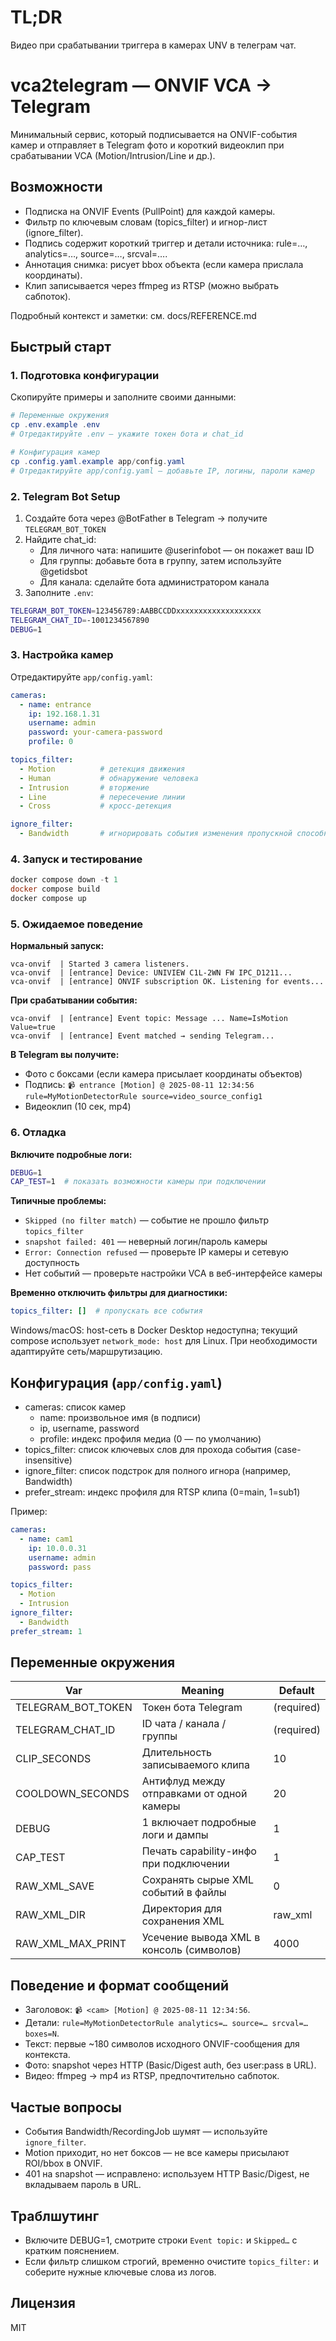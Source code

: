 # TL;DR

Видео при срабатывании триггера в камерах UNV в телеграм чат.

# vca2telegram — ONVIF VCA → Telegram

Минимальный сервис, который подписывается на ONVIF-события камер и отправляет в Telegram фото и короткий видеоклип при срабатывании VCA (Motion/Intrusion/Line и др.).

## Возможности
- Подписка на ONVIF Events (PullPoint) для каждой камеры.
- Фильтр по ключевым словам (topics_filter) и игнор-лист (ignore_filter).
- Подпись содержит короткий триггер и детали источника: rule=…, analytics=…, source=…, srcval=….
- Аннотация снимка: рисует bbox объекта (если камера прислала координаты).
- Клип записывается через ffmpeg из RTSP (можно выбрать сабпоток).

Подробный контекст и заметки: см. docs/REFERENCE.md

## Быстрый старт

### 1. Подготовка конфигурации
Скопируйте примеры и заполните своими данными:
```powershell
# Переменные окружения
cp .env.example .env
# Отредактируйте .env — укажите токен бота и chat_id

# Конфигурация камер
cp .config.yaml.example app/config.yaml
# Отредактируйте app/config.yaml — добавьте IP, логины, пароли камер
```

### 2. Telegram Bot Setup
1) Создайте бота через @BotFather в Telegram → получите `TELEGRAM_BOT_TOKEN`
2) Найдите chat_id:
   - Для личного чата: напишите @userinfobot — он покажет ваш ID
   - Для группы: добавьте бота в группу, затем используйте @getidsbot
   - Для канала: сделайте бота администратором канала
3) Заполните `.env`:
```bash
TELEGRAM_BOT_TOKEN=123456789:AABBCCDDxxxxxxxxxxxxxxxxxxx
TELEGRAM_CHAT_ID=-1001234567890
DEBUG=1
```

### 3. Настройка камер
Отредактируйте `app/config.yaml`:
```yaml
cameras:
  - name: entrance
    ip: 192.168.1.31
    username: admin
    password: your-camera-password
    profile: 0

topics_filter:
  - Motion          # детекция движения
  - Human           # обнаружение человека
  - Intrusion       # вторжение
  - Line            # пересечение линии
  - Cross           # кросс-детекция

ignore_filter:
  - Bandwidth       # игнорировать события изменения пропускной способности
```

### 4. Запуск и тестирование
```powershell
docker compose down -t 1
docker compose build
docker compose up
```

### 5. Ожидаемое поведение
**Нормальный запуск:**
```
vca-onvif  | Started 3 camera listeners.
vca-onvif  | [entrance] Device: UNIVIEW C1L-2WN FW IPC_D1211...
vca-onvif  | [entrance] ONVIF subscription OK. Listening for events...
```

**При срабатывании события:**
```
vca-onvif  | [entrance] Event topic: Message ... Name=IsMotion Value=true
vca-onvif  | [entrance] Event matched → sending Telegram...
```

**В Telegram вы получите:**
- Фото с боксами (если камера присылает координаты объектов)
- Подпись: `📹 entrance [Motion] @ 2025-08-11 12:34:56 rule=MyMotionDetectorRule source=video_source_config1`
- Видеоклип (10 сек, mp4)

### 6. Отладка
**Включите подробные логи:**
```bash
DEBUG=1
CAP_TEST=1  # показать возможности камеры при подключении
```

**Типичные проблемы:**
- `Skipped (no filter match)` — событие не прошло фильтр `topics_filter`
- `snapshot failed: 401` — неверный логин/пароль камеры
- `Error: Connection refused` — проверьте IP камеры и сетевую доступность
- Нет событий — проверьте настройки VCA в веб-интерфейсе камеры

**Временно отключить фильтры для диагностики:**
```yaml
topics_filter: []  # пропускать все события
```

Windows/macOS: host-сеть в Docker Desktop недоступна; текущий compose использует `network_mode: host` для Linux. При необходимости адаптируйте сеть/маршрутизацию.

## Конфигурация (`app/config.yaml`)
- cameras: список камер
  - name: произвольное имя (в подписи)
  - ip, username, password
  - profile: индекс профиля медиа (0 — по умолчанию)
- topics_filter: список ключевых слов для прохода события (case-insensitive)
- ignore_filter: список подстрок для полного игнора (например, Bandwidth)
- prefer_stream: индекс профиля для RTSP клипа (0=main, 1=sub1)

Пример:
```yaml
cameras:
  - name: cam1
    ip: 10.0.0.31
    username: admin
    password: pass

topics_filter:
  - Motion
  - Intrusion
ignore_filter:
  - Bandwidth
prefer_stream: 1
```

## Переменные окружения
| Var | Meaning | Default |
|-----|---------|---------|
| TELEGRAM_BOT_TOKEN | Токен бота Telegram | (required) |
| TELEGRAM_CHAT_ID | ID чата / канала / группы | (required) |
| CLIP_SECONDS | Длительность записываемого клипа | 10 |
| COOLDOWN_SECONDS | Антифлуд между отправками от одной камеры | 20 |
| DEBUG | 1 включает подробные логи и дампы | 1 |
| CAP_TEST | Печать capability-инфо при подключении | 1 |
| RAW_XML_SAVE | Сохранять сырые XML событий в файлы | 0 |
| RAW_XML_DIR | Директория для сохранения XML | raw_xml |
| RAW_XML_MAX_PRINT | Усечение вывода XML в консоль (символов) | 4000 |

## Поведение и формат сообщений
- Заголовок: `📹 <cam> [Motion] @ 2025‑08‑11 12:34:56`.
- Детали: `rule=MyMotionDetectorRule analytics=… source=… srcval=… boxes=N`.
- Текст: первые ~180 символов исходного ONVIF-сообщения для контекста.
- Фото: snapshot через HTTP (Basic/Digest auth, без user:pass в URL).
- Видео: ffmpeg → mp4 из RTSP, предпочтительно сабпоток.

## Частые вопросы
- События Bandwidth/RecordingJob шумят — используйте `ignore_filter`.
- Motion приходит, но нет боксов — не все камеры присылают ROI/bbox в ONVIF.
- 401 на snapshot — исправлено: используем HTTP Basic/Digest, не вкладываем пароль в URL.

## Траблшутинг
- Включите DEBUG=1, смотрите строки `Event topic:` и `Skipped…` с кратким пояснением.
- Если фильтр слишком строгий, временно очистите `topics_filter:` и соберите нужные ключевые слова из логов.

## Лицензия
MIT


